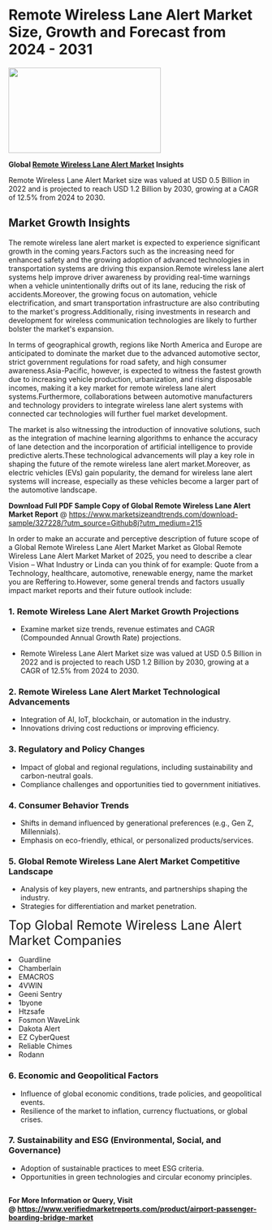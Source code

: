 <H1>Remote Wireless Lane Alert Market Size, Growth and Forecast from 2024 - 2031</H1><img class="aligncenter size-medium wp-image-584254" src="https://thirdeyenews.in/wp-content/uploads/2024/09/Global-Market-Research-300x168.jpeg" alt="" width="300" height="168" /><p><strong>Global&nbsp;<a href="https://www.marketsizeandtrends.com/download-sample/327228/?utm_source=Github8j?utm_medium=215">Remote Wireless Lane Alert Market</a> Insights</strong></p><p>Remote Wireless Lane Alert Market size was valued at USD 0.5 Billion in 2022 and is projected to reach USD 1.2 Billion by 2030, growing at a CAGR of 12.5% from 2024 to 2030.</p><p><h2>Market Growth Insights</h2> <p>The remote wireless lane alert market is expected to experience significant growth in the coming years.Factors such as the increasing need for enhanced safety and the growing adoption of advanced technologies in transportation systems are driving this expansion.Remote wireless lane alert systems help improve driver awareness by providing real-time warnings when a vehicle unintentionally drifts out of its lane, reducing the risk of accidents.Moreover, the growing focus on automation, vehicle electrification, and smart transportation infrastructure are also contributing to the market's progress.Additionally, rising investments in research and development for wireless communication technologies are likely to further bolster the market's expansion.</p> <p>In terms of geographical growth, regions like North America and Europe are anticipated to dominate the market due to the advanced automotive sector, strict government regulations for road safety, and high consumer awareness.Asia-Pacific, however, is expected to witness the fastest growth due to increasing vehicle production, urbanization, and rising disposable incomes, making it a key market for remote wireless lane alert systems.Furthermore, collaborations between automotive manufacturers and technology providers to integrate wireless lane alert systems with connected car technologies will further fuel market development.</p> <p>The market is also witnessing the introduction of innovative solutions, such as the integration of machine learning algorithms to enhance the accuracy of lane detection and the incorporation of artificial intelligence to provide predictive alerts.These technological advancements will play a key role in shaping the future of the remote wireless lane alert market.Moreover, as electric vehicles (EVs) gain popularity, the demand for wireless lane alert systems will increase, especially as these vehicles become a larger part of the automotive landscape.</p> <p><span class=""><strong>Download Full PDF Sample Copy of Global Remote Wireless Lane Alert Market Report</strong> @ <a href="https://www.marketsizeandtrends.com/download-sample/327228/?utm_source=Github8j?utm_medium=215" target="_blank">https://www.marketsizeandtrends.com/download-sample/327228/?utm_source=Github8j?utm_medium=215</a></span></p><p>In order to make an accurate and perceptive description of future scope of a Global&nbsp;Remote Wireless Lane Alert Market Market as Global&nbsp;Remote Wireless Lane Alert Market Market of 2025, you need to describe a clear Vision &ndash; What Industry or Linda can you think of for example: Quote from a Technology, healthcare, automotive, renewable energy, name the market you are Reffering to.However, some general trends and factors usually impact market reports and their future outlook include:</p><h3>1.&nbsp;<strong>Remote Wireless Lane Alert Market Growth Projections</strong></h3><ul><li>Examine market size trends, revenue estimates and CAGR (Compounded Annual Growth Rate) projections.</li><li><p>Remote Wireless Lane Alert Market size was valued at USD 0.5 Billion in 2022 and is projected to reach USD 1.2 Billion by 2030, growing at a CAGR of 12.5% from 2024 to 2030.</p></li></ul><h3>2.&nbsp;<strong>Remote Wireless Lane Alert Market Technological Advancements</strong></h3><ul><li>Integration of AI, IoT, blockchain, or automation in the industry.</li><li>Innovations driving cost reductions or improving efficiency.</li></ul><h3>3.&nbsp;<strong>Regulatory and Policy Changes</strong></h3><ul><li>Impact of global and regional regulations, including sustainability and carbon-neutral goals.</li><li>Compliance challenges and opportunities tied to government initiatives.</li></ul><h3>4.&nbsp;<strong>Consumer Behavior Trends</strong></h3><ul><li>Shifts in demand influenced by generational preferences (e.g., Gen Z, Millennials).</li><li>Emphasis on eco-friendly, ethical, or personalized products/services.</li></ul><h3>5.&nbsp;<strong>Global Remote Wireless Lane Alert Market Competitive Landscape</strong></h3><ul><li>Analysis of key players, new entrants, and partnerships shaping the industry.</li><li>Strategies for differentiation and market penetration.</li></ul><p data-pm-slice="1 1 []"><span style="color: inherit; font-family: inherit; font-size: 25px;">Top Global Remote Wireless Lane Alert Market Companies</span></p><div class="" data-test-id=""><p><li>Guardline</li><li> Chamberlain</li><li> EMACROS</li><li> 4VWIN</li><li> Geeni Sentry</li><li> 1byone</li><li> Htzsafe</li><li> Fosmon WaveLink</li><li> Dakota Alert</li><li> EZ CyberQuest</li><li> Reliable Chimes</li><li> Rodann</li></p></div><h3>6.&nbsp;<strong>Economic and Geopolitical Factors</strong></h3><ul><li>Influence of global economic conditions, trade policies, and geopolitical events.</li><li>Resilience of the market to inflation, currency fluctuations, or global crises.</li></ul><h3>7.&nbsp;<strong>Sustainability and ESG (Environmental, Social, and Governance)</strong></h3><ul><li>Adoption of sustainable practices to meet ESG criteria.</li><li>Opportunities in green technologies and circular economy principles.</li></ul><h2><strong style="font-size: 14px;">For More Information or Query, Visit @&nbsp;</strong><a style="background-color: #ffffff; font-size: 14px;" href="https://www.marketsizeandtrends.com/report/remote-wireless-lane-alert-market/" target="_blank">https://www.verifiedmarketreports.com/product/airport-passenger-boarding-bridge-market</a></h2>